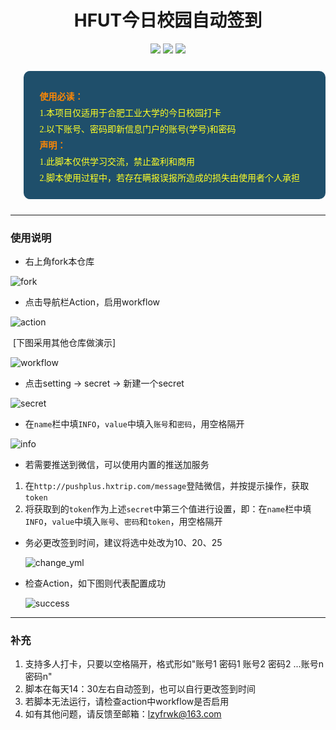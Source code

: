 <div align="center">
<h1 align="center">HFUT今日校园自动签到</h1>
<img src="https://img.shields.io/github/issues/choya-lee/hfutDailyCP?color=green">
<img src="https://img.shields.io/github/stars/choya-lee/hfutDailyCP?color=yellow">
<img src="https://img.shields.io/github/forks/choya-lee/hfutDailyCP?color=orange">
</div>
<blockquote data-tool="科技兽" style="border-top: none;border-right: none;border-bottom: none;font-size: 0.9em;background: url(https://figurebed-iseex.oss-cn-hangzhou.aliyuncs.com/img/20210519013028.png) 10px 10px / 40px no-repeat rgb(31,79,107);overflow: auto;color: inherit;border-left: 0px;padding: 1.2em 2em;margin-bottom: 2em;margin-top: 2em;text-align: center;border-radius: 10px;"><p style="font-family: Optima-Regular, Optima, PingFangSC-light, PingFangTC-light, &quot;PingFang SC&quot;, Cambria, Cochin, Georgia, Times, &quot;Times New Roman&quot;, serif;text-align: justify;line-height: 26px;margin-top: 1em;margin-bottom: 0.3em;font-size: 14px;color: rgb(255, 255, 38);"><strong style="color: #fc8705;">使用必读：</strong><br>1.本项目仅适用于合肥工业大学的今日校园打卡<br>2.以下账号、密码即新信息门户的账号(学号)和密码<br><strong style="color: #fc8705;">声明：</strong><br>1.此脚本仅供学习交流，禁止盈利和商用<br>2.脚本使用过程中，若存在瞒报误报所造成的损失由使用者个人承担<br></p></blockquote>


---

### 使用说明


- 右上角fork本仓库

![fork](https://github.com/choya-lee/hfutDailyCP/raw/master/img/fork.png)

- 
  点击导航栏Action，启用workflow


![action](https://github.com/choya-lee/hfutDailyCP/raw/master/img/action.png)

​	[下图采用其他仓库做演示]

![workflow](https://github.com/choya-lee/hfutDailyCP/raw/master/img/workflow.png)



- 点击setting -> secret -> 新建一个secret

![secret](https://github.com/choya-lee/hfutDailyCP/raw/master/img/secret.png)

- 在`name`栏中填`INFO`，`value`中填入`账号`和`密码`，用空格隔开


![info](https://github.com/choya-lee/hfutDailyCP/raw/master/img/info.png)

- 若需要推送到微信，可以使用内置的推送加服务

 1. 在`http://pushplus.hxtrip.com/message`登陆微信，并按提示操作，获取`token`
 2. 将获取到的`token`作为上述`secret`中第三个值进行设置，即：在`name`栏中填`INFO`，`value`中填入`账号`、`密码`和`token`，用空格隔开

- 务必更改签到时间，建议将选中处改为10、20、25

  ![change_yml](https://github.com/choya-lee/hfutDailyCP/raw/master/img/change_yml.png)

- 检查Action，如下图则代表配置成功

  ![success](https://github.com/choya-lee/hfutDailyCP/raw/master/img/success.png)


---

### 补充

1. 支持多人打卡，只要以空格隔开，格式形如"账号1 密码1 账号2 密码2 ...账号n 密码n"
2. 脚本在每天14：30左右自动签到，也可以自行更改签到时间
3. 若脚本无法运行，请检查action中workflow是否启用
4. 如有其他问题，请反馈至邮箱：lzyfrwk@163.com
